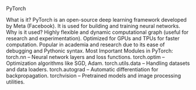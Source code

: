 PyTorch

What is it?
PyTorch is an open-source deep learning framework developed by Meta (Facebook). It is used for building and training neural networks.
Why is it used?
Highly flexible and dynamic computational graph (useful for research and experimentation).
Optimized for GPUs and TPUs for faster computation.
Popular in academia and research due to its ease of debugging and Pythonic syntax.
Most Important Modules in PyTorch:
torch.nn – Neural network layers and loss functions.
torch.optim – Optimization algorithms like SGD, Adam.
torch.utils.data – Handling datasets and data loaders.
torch.autograd – Automatic differentiation for backpropagation.
torchvision – Pretrained models and image processing utilities.
